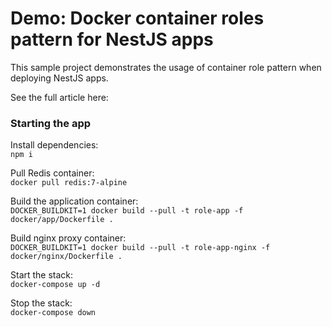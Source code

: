 # Demo: Docker container roles pattern for NestJS apps

This sample project demonstrates the usage of container role pattern when deploying NestJS apps.

See the full article
here: []()

### Starting the app

Install dependencies: \
`npm i`

Pull Redis container: \
`docker pull redis:7-alpine`

Build the application container: \
`DOCKER_BUILDKIT=1 docker build --pull -t role-app -f docker/app/Dockerfile .`

Build nginx proxy container: \
`DOCKER_BUILDKIT=1 docker build --pull -t role-app-nginx -f docker/nginx/Dockerfile .`

Start the stack: \
`docker-compose up -d`

Stop the stack: \
`docker-compose down`